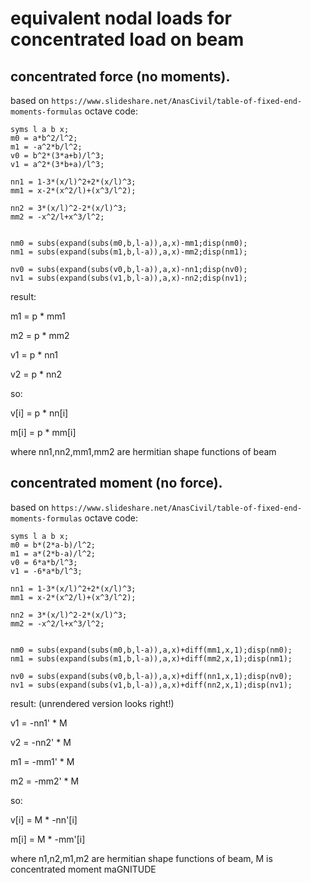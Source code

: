 

# equivalent nodal loads for concentrated load on beam

## concentrated force (no moments).
based on ``https://www.slideshare.net/AnasCivil/table-of-fixed-end-moments-formulas`` octave code:

	syms l a b x;
	m0 = a*b^2/l^2;
	m1 = -a^2*b/l^2;
	v0 = b^2*(3*a+b)/l^3;
	v1 = a^2*(3*b+a)/l^3;
	
	nn1 = 1-3*(x/l)^2+2*(x/l)^3;
	mm1 = x-2*(x^2/l)+(x^3/l^2);
	
	nn2 = 3*(x/l)^2-2*(x/l)^3;
	mm2 = -x^2/l+x^3/l^2;
	
	
	nm0 = subs(expand(subs(m0,b,l-a)),a,x)-mm1;disp(nm0);
	nm1 = subs(expand(subs(m1,b,l-a)),a,x)-mm2;disp(nm1);
	
	nv0 = subs(expand(subs(v0,b,l-a)),a,x)-nn1;disp(nv0);
	nv1 = subs(expand(subs(v1,b,l-a)),a,x)-nn2;disp(nv1);

result: 

m1 = p * mm1

m2 = p * mm2

v1 = p * nn1

v2 = p * nn2

so:

v[i] = p * nn[i]

m[i] = p * mm[i]

	
where nn1,nn2,mm1,mm2 are hermitian shape functions of beam 

## concentrated moment (no force).
based on ``https://www.slideshare.net/AnasCivil/table-of-fixed-end-moments-formulas`` octave code:

	syms l a b x;
	m0 = b*(2*a-b)/l^2;
	m1 = a*(2*b-a)/l^2;
	v0 = 6*a*b/l^3;
	v1 = -6*a*b/l^3;
	
	nn1 = 1-3*(x/l)^2+2*(x/l)^3;
	mm1 = x-2*(x^2/l)+(x^3/l^2);
	
	nn2 = 3*(x/l)^2-2*(x/l)^3;
	mm2 = -x^2/l+x^3/l^2;
	
	
	nm0 = subs(expand(subs(m0,b,l-a)),a,x)+diff(mm1,x,1);disp(nm0);
	nm1 = subs(expand(subs(m1,b,l-a)),a,x)+diff(mm2,x,1);disp(nm1);
	
	nv0 = subs(expand(subs(v0,b,l-a)),a,x)+diff(nn1,x,1);disp(nv0);
	nv1 = subs(expand(subs(v1,b,l-a)),a,x)+diff(nn2,x,1);disp(nv1);
	
	
result: (unrendered version looks right!)

v1 = -nn1' * M

v2 = -nn2' * M

m1 = -mm1' * M

m2 = -mm2' * M

so:

v[i] = M * -nn'[i]

m[i] = M * -mm'[i]
	
where n1,n2,m1,m2 are hermitian shape functions of beam, M is concentrated moment maGNITUDE
